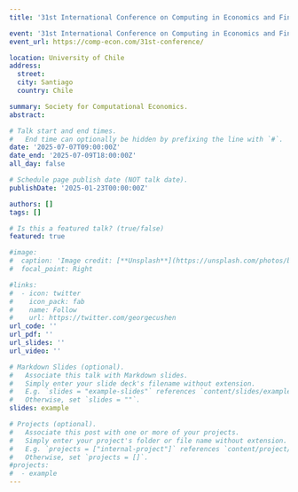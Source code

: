 ```yaml
---
title: '31st International Conference on Computing in Economics and Finance (CEF 2025)'

event: '31st International Conference on Computing in Economics and Finance (CEF 2025)'
event_url: https://comp-econ.com/31st-conference/

location: University of Chile
address:
  street: 
  city: Santiago
  country: Chile

summary: Society for Computational Economics.
abstract: 

# Talk start and end times.
#   End time can optionally be hidden by prefixing the line with `#`.
date: '2025-07-07T09:00:00Z'
date_end: '2025-07-09T18:00:00Z'
all_day: false

# Schedule page publish date (NOT talk date).
publishDate: '2025-01-23T00:00:00Z'

authors: []
tags: []

# Is this a featured talk? (true/false)
featured: true

#image:
#  caption: 'Image credit: [**Unsplash**](https://unsplash.com/photos/bzdhc5b3Bxs)'
#  focal_point: Right

#links:
#  - icon: twitter
#    icon_pack: fab
#    name: Follow
#    url: https://twitter.com/georgecushen
url_code: ''
url_pdf: ''
url_slides: ''
url_video: ''

# Markdown Slides (optional).
#   Associate this talk with Markdown slides.
#   Simply enter your slide deck's filename without extension.
#   E.g. `slides = "example-slides"` references `content/slides/example-slides.md`.
#   Otherwise, set `slides = ""`.
slides: example

# Projects (optional).
#   Associate this post with one or more of your projects.
#   Simply enter your project's folder or file name without extension.
#   E.g. `projects = ["internal-project"]` references `content/project/deep-learning/index.md`.
#   Otherwise, set `projects = []`.
#projects:
#  - example
---
```

